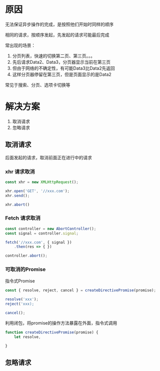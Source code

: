 # 原因
无法保证异步操作的完成，是按照他们开始时同样的顺序

相同的请求，按顺序发起，先发起的请求可能最后完成

常出现的场景：
1. 分页列表，快速的切换第二页、第三页。。。
2. 先后请求Data2、Data3，分页器显示当前在第三页
3. 但由于网络的不确定性，有可能Data3比Data2先返回
4. 这样分页器停留在第三页，但是页面显示的是Data2

常见于搜索、分页、选项卡切换等



# 解决方案
1. 取消请求
2. 忽略请求

## 取消请求
后面发起的请求，取消前面正在进行中的请求

### xhr 请求取消
```js
const xhr = new XMLHttpRequest();

xhr.open('GET', '//xxx.com');
xhr.send();

xhr.abort()
```

### Fetch 请求取消
```js
const controller = new AbortController();
const signal = controller.signal;

fetch('//xxx.com', { signal })
	.then(res => { })

controller.abort();
```

### 可取消的Promise

指令式Promise

```js
const { resolve, reject, cancel } = createDirectivePromise(promise);

resolve('xxx');
reject('xxx);

cancel();
```


利用闭包，将promise的操作方法暴露在外面，指令式调用

```js
function createDirectivePromise(promise) {
	let resolve,

}
```

## 忽略请求
